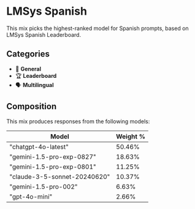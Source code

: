# LMSys Spanish

This mix picks the highest-ranked model for Spanish prompts, based on LMSys Spanish Leaderboard.

## Categories

- 💬 **General**
- 🏆 **Leaderboard**
- 🗣️ **Multilingual**

## Composition

This mix produces responses from the following models:

| Model                        | Weight % |
| ---------------------------- | -------- |
| "chatgpt-4o-latest"          | 50.46%   |
| "gemini-1.5-pro-exp-0827"    | 18.63%   |
| "gemini-1.5-pro-exp-0801"    | 11.25%   |
| "claude-3-5-sonnet-20240620" | 10.37%   |
| "gemini-1.5-pro-002"         | 6.63%    |
| "gpt-4o-mini"                | 2.66%    |
